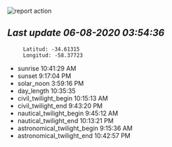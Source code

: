 ![report action](https://github.com/matiasz8/actions-for-reports/workflows/report%20action/badge.svg?branch=develop) 


## *****Last update 06-08-2020 03:54:36*****



		 Latitud: -34.61315
		 Longitud: -58.37723

 - sunrise 	 10:41:29 AM
 - sunset 	 9:17:04 PM
 - solar_noon 	 3:59:16 PM
 - day_length 	 10:35:35
 - civil_twilight_begin 	 10:15:13 AM
 - civil_twilight_end 	 9:43:20 PM
 - nautical_twilight_begin 	 9:45:12 AM
 - nautical_twilight_end 	 10:13:21 PM
 - astronomical_twilight_begin 	 9:15:36 AM
 - astronomical_twilight_end 	 10:42:57 PM
